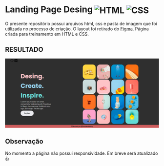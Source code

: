 # Landing Page Desing <img align="center" alt="HTML" height="30" width="40" src="https://cdn.jsdelivr.net/gh/devicons/devicon/icons/html5/html5-original.svg" /> <img align="center" alt="CSS" height="30" width="40" src="https://cdn.jsdelivr.net/gh/devicons/devicon/icons/css3/css3-original.svg" />

 O presente repositório possui arquivos html, css e pasta de imagem que foi utilizada no processo de criação. O layout foi retirado do [Figma](https://www.figma.com/file/FvH52ctmLt8q9m7Lydv02s/50%2B-Landing-page-designs-(Community)?type=design&node-id=868-162&mode=design). Página criada para treinamento em HTML e CSS.

## RESULTADO

<img src="./assets/img/finalizado.png">

## Observação
No momento a página não possui responsividade. Em breve será atualizado 👍

